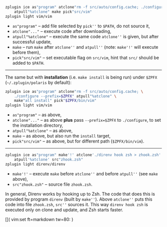 ```zsh
zplugin ice as"program" atclone"rm -f src/auto/config.cache; ./configure" \
    atpull"%atclone" make pick"src/vim"
zplugin light vim/vim
```

- `as"program"` – add file selected by `pick''` to `$PATH`, do not source it,
- `atclone"..."` – execute code after downloading,
- `atpull"%atclone"` – execute the same code `atclone''` is given, but after successful update,
- `make` – run `make` after `atclone''` and `atpull''` (note: `make'!'` will execute before them),
- `pick"src/vim"` – set executable flag on `src/vim`, hint that `src/` should be added to `$PATH`.

***

The same but with **installation** (i.e. `make install` is being run) under
`$ZPFX` (`~/.zplugin/polaris` by default):

```zsh
zplugin ice as"program" atclone"rm -f src/auto/config.cache; \
    ./configure --prefix=$ZPFX" atpull"%atclone" \
    make"all install" pick"$ZPFX/bin/vim"
zplugin light vim/vim
```

- `as"program"` – as above,
- `atclone"..."` – as above **plus** pass `--prefix=$ZPFX` to `./configure`, to
  set the installation directory,
- `atpull"%atclone"` – as above,
- `make` – as above, but also run the `install` target,
- `pick"src/vim"` – as above, but for different path (`$ZPFX/bin/vim`).

***

```zsh
zplugin ice as"program" make'!' atclone'./direnv hook zsh > zhook.zsh' \
    atpull'%atclone' src"zhook.zsh"
zplugin light direnv/direnv
```
- `make'!'` – execute `make` before `atclone''` and before `atpull''` (see `make` above),
- `src"zhook.zsh"` – source file `zhook.zsh`.

In general, Direnv works by hooking up to Zsh. The code that does this is
provided by program `direnv` (built by `make''`). Above `atclone''` puts this
code into file `zhook.zsh`, `src''` sources it. This way `direnv hook zsh` is
executed only on clone and update, and Zsh starts faster.

[]( vim:set ft=markdown tw=80: )
